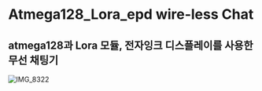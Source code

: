 # Atmega128_Lora_epd  wire-less Chat
## atmega128과 Lora 모듈, 전자잉크 디스플레이를 사용한 무선 채팅기

![IMG_8322](https://github.com/elppado/atmega128_Lora_epd/assets/109073690/54245ae9-a392-4558-815e-085943035117)
